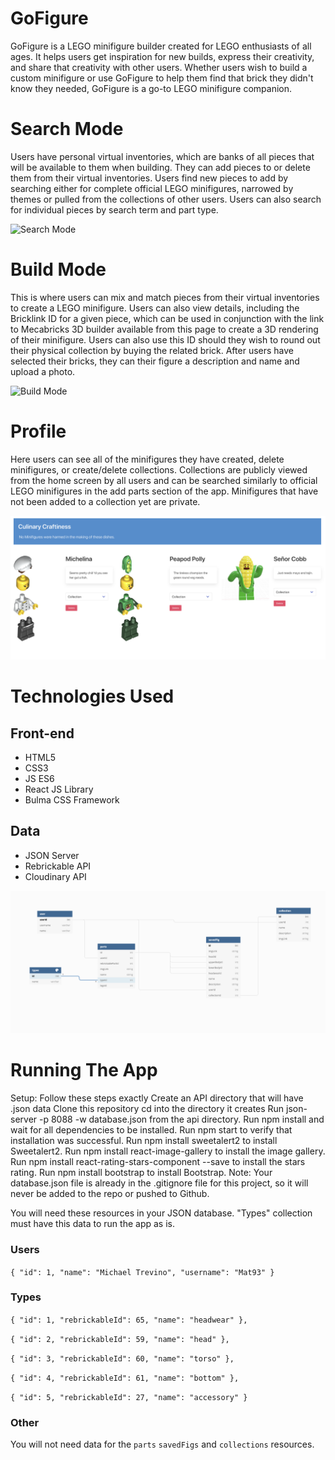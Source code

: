 # GoFigure
GoFigure is a LEGO minifigure builder created for LEGO enthusiasts of all ages. It helps users get inspiration for new builds, express their creativity, and share that creativity with other users. Whether users wish to build a custom minifigure or use GoFigure to help them find that brick they didn't know they needed, GoFigure is a go-to LEGO minifigure companion.

# Search Mode
Users have personal virtual inventories, which are banks of all pieces that will be available to them when building. They can add pieces to or delete them from their virtual inventories. Users find new pieces to add by searching either for complete official LEGO minifigures, narrowed by themes or pulled from the collections of other users. Users can also search for individual pieces by search term and part type.

![Search Mode](/public/images/Search.gif)

# Build Mode
This is where users can mix and match pieces from their virtual inventories to create a LEGO minifigure. Users can also view details, including the Bricklink ID for a given piece, which can be used in conjunction with the link to Mecabricks 3D builder available from this page to create a 3D rendering of their minifigure. Users can also use this ID should they wish to round out their physical collection by buying the related brick. After users have selected their bricks, they can their figure a description and name and upload a photo.

![Build Mode](/public/images/FigBuilder.gif)

# Profile
Here users can see all of the minifigures they have created, delete minifigures, or create/delete collections. Collections are publicly viewed from the home screen by all users and can be searched similarly to official LEGO minifigures in the add parts section of the app. Minifigures that have not been added to a collection yet are private.

![Profile](/public/images/ProfilePage.png)

# Technologies Used

## Front-end
* HTML5  
* CSS3
* JS ES6
* React JS Library
* Bulma CSS Framework

## Data
* JSON Server
* Rebrickable API
* Cloudinary API

![ERD](/public/images/GoFigureERD.png)

# Running The App

Setup: Follow these steps exactly
Create an API directory that will have .json data
Clone this repository
cd into the directory it creates
Run json-server -p 8088 -w database.json from the api directory.
Run npm install and wait for all dependencies to be installed.
Run npm start to verify that installation was successful.
Run npm install sweetalert2 to install Sweetalert2.
Run npm install react-image-gallery to install the image gallery.
Run npm install react-rating-stars-component --save to install the stars rating.
Run npm install bootstrap to install Bootstrap.
Note: Your database.json file is already in the .gitignore file for this project, so it will never be added to the repo or pushed to Github.

You will need these resources in your JSON database. "Types" collection must have this data to run the app as is.

### Users
`
    {
      "id": 1,
      "name": "Michael Trevino",
      "username": "Mat93"
    }
`

### Types

`
    {
      "id": 1,
      "rebrickableId": 65,
      "name": "headwear"
    },
`  

`
    {
      "id": 2,
      "rebrickableId": 59,
      "name": "head"
    },
`  

`
    {
      "id": 3,
      "rebrickableId": 60,
      "name": "torso"
    },
`  

`
    {
      "id": 4,
      "rebrickableId": 61,
      "name": "bottom"
    },
`  

`
    {
      "id": 5,
      "rebrickableId": 27,
      "name": "accessory"
    }
`
### Other
You will not need data for the `parts` `savedFigs` and `collections` resources.
